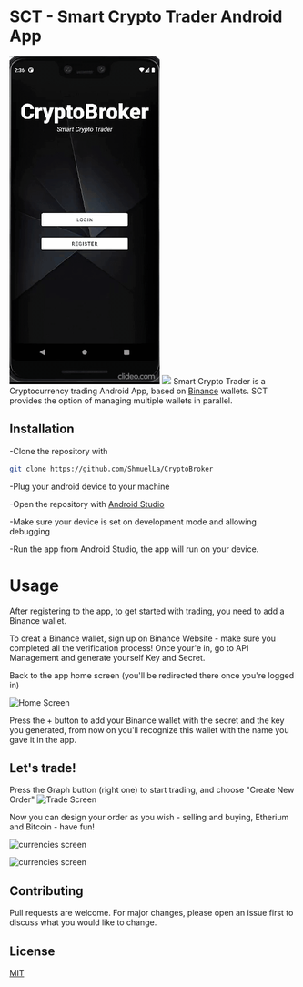 # SCT - Smart Crypto Trader Android App
![alt text](readme/appgif.gif)
<img src="https://github.com/gidon285/CryptoBroker/readme/appgif.gif" width="48">
Smart Crypto Trader is a Cryptocurrency trading Android App, based on [Binance](https://www.binance.com/en/my/dashboard) wallets.
SCT provides the option of managing multiple wallets in parallel.

## Installation

-Clone the repository with

```bash
git clone https://github.com/ShmuelLa/CryptoBroker
```
-Plug your android device to your machine 

-Open the repository with [Android Studio](https://developer.android.com/studio?gclid=CjwKCAiAtouOBhA6EiwA2nLKH6dtV9VVcsdReKGfBTiPT-mwvRvn_VVgCPwWmgbkx7xBpapOnAlCAhoCRLgQAvD_BwE&gclsrc=aw.ds)

-Make sure your device is set on development mode and allowing debugging

-Run the app from Android Studio, the app will run on your device.

# Usage
After registering to the app, to get started with trading, you need to add a Binance wallet.

To creat a Binance wallet, sign up on Binance Website - make sure you completed all the verification process! 
Once your'e in, go to API Management and generate yourself Key and Secret.

Back to the app home screen (you'll be redirected there once you're logged in) 

![Home Screen](https://i.ibb.co/zftC35Y/Screenshot-2021-12-22-132044.jpg)

Press the + button to add your Binance wallet with the secret and the key you generated, from now on you'll recognize this wallet with the name you gave it in the app.

## Let's trade!
Press the Graph button (right one) to start trading, and choose "Create New Order"
![Trade Screen](https://i.ibb.co/MPvXmhW/Trade.jpg)

Now you can design your order as you wish - selling and buying, Etherium and Bitcoin - have fun!

![currencies screen](https://gcdn.pbrd.co/images/N3A7zIu5lDW6.jpg?o=1) 

![currencies screen](https://i.ibb.co/qjs38jq/currencies.jpg)

















## Contributing
Pull requests are welcome. For major changes, please open an issue first to discuss what you would like to change.

## License
[MIT](https://choosealicense.com/licenses/mit/)
